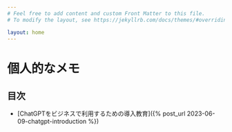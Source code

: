```yaml
---
# Feel free to add content and custom Front Matter to this file.
# To modify the layout, see https://jekyllrb.com/docs/themes/#overriding-theme-defaults

layout: home
---
```

# 個人的なメモ
## 目次
- [ChatGPTをビジネスで利用するための導入教育]({% post_url 2023-06-09-chatgpt-introduction %})


